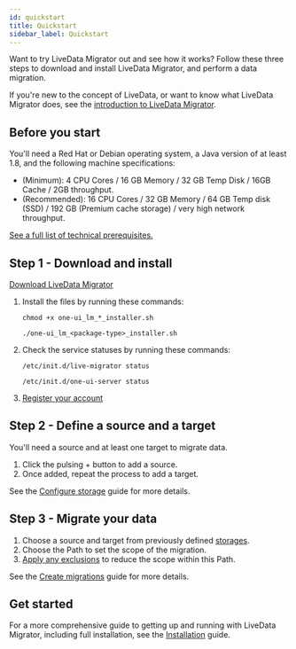 ```yaml
---
id: quickstart
title: Quickstart
sidebar_label: Quickstart
---
```


Want to try LiveData Migrator out and see how it works? Follow these three steps to download and install LiveData Migrator, and perform a data migration.

If you're new to the concept of LiveData, or want to know what LiveData Migrator does, see the [introduction to LiveData Migrator](./about.md).

## Before you start
You'll need a Red Hat or Debian operating system, a Java version of at least 1.8, and the following machine specifications:
* (Minimum): 4 CPU Cores / 16 GB Memory / 32 GB Temp Disk / 16GB Cache / 2GB throughput.
* (Recommended): 16 CPU Cores / 32 GB Memory / 64 GB Temp disk (SSD) / 192 GB (Premium cache storage) / very high network throughput.

[See a full list of technical prerequisites.](./installation.md#prerequisites)

## Step 1 - Download and install
<div class="download">
<a href="https://customer.wandisco.com">Download LiveData Migrator</a>
</div>

1. Install the files by running these commands:
    ```
    chmod +x one-ui_lm_*_installer.sh
    ```
    ```
    ./one-ui_lm_<package-type>_installer.sh
    ```
2. Check the service statuses by running these commands:
    ```
    /etc/init.d/live-migrator status
    ```
    ```
    /etc/init.d/one-ui-server status
    ```
1. [Register your account](./operation-ui.md#register)

## Step 2 - Define a source and a target
You'll need a source and at least one target to migrate data.
1. Click the pulsing + button to add a source.
1. Once added, repeat the process to add a target.

See the [Configure storage](./operation-ui.md#configure-storage) guide for more details.

## Step 3 - Migrate your data
1. Choose a source and target from previously defined [storages](./operation-ui.md#configure-storage).
2. Choose the Path to set the scope of the migration.
3. [Apply any exclusions](./operation-ui.md#add-new-exclusions) to reduce the scope within this Path.

See the [Create migrations](./operation-ui.md#create-migrations) guide for more details.

## Get started
For a more comprehensive guide to getting up and running with LiveData Migrator, including full installation, see the [Installation](./installation.md) guide.
